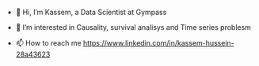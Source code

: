 - 👋 Hi, I’m Kassem, a Data Scientist at Gympass
- 👀 I’m interested in Causality, survival analisys and Time series problesm

- 📫 How to reach me https://www.linkedin.com/in/kassem-hussein-28a43623
